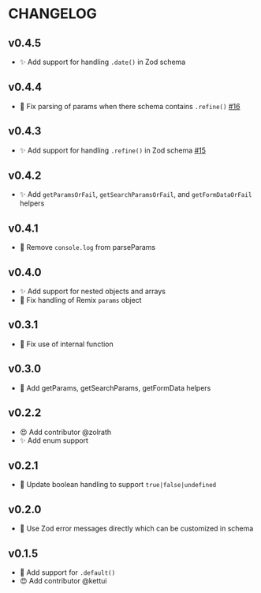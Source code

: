 # CHANGELOG

## v0.4.5

- ✨ Add support for handling `.date()` in Zod schema

## v0.4.4

- 🐛 Fix parsing of params when there schema contains `.refine()` [#16](https://github.com/kiliman/remix-params-helper/issues/16)

## v0.4.3

- ✨ Add support for handling `.refine()` in Zod schema [#15](https://github.com/kiliman/remix-params-helper/issues/15)

## v0.4.2

- ✨ Add `getParamsOrFail`, `getSearchParamsOrFail`, and `getFormDataOrFail` helpers

## v0.4.1

- 🐛 Remove `console.log` from parseParams

## v0.4.0

- ✨ Add support for nested objects and arrays
- 🐛 Fix handling of Remix `params` object

## v0.3.1

- 🐛 Fix use of internal function

## v0.3.0

- 🚨 Add getParams, getSearchParams, getFormData helpers

## v0.2.2

- 😍 Add contributor @zolrath
- ✨ Add enum support

## v0.2.1

- 🔨 Update boolean handling to support `true|false|undefined`

## v0.2.0

- 🔨 Use Zod error messages directly which can be customized in schema

## v0.1.5

- 🔨 Add support for `.default()`
- 😍 Add contributor @kettui
